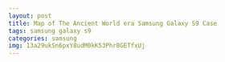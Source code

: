 ```yaml
---
layout: post
title: Map of The Ancient World era Samsung Galaxy S9 Case
tags: samsung galaxy s9
categories: samsung
img: 13a29ukSn6pxY8udM0kK53Phr8GETfxUj
---
```

